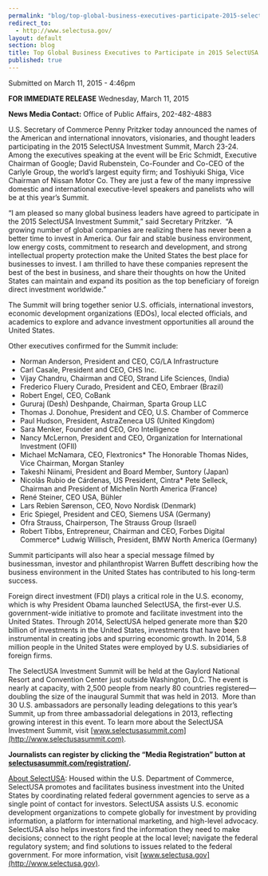 ```yaml
---
permalink: "blog/top-global-business-executives-participate-2015-selectusa-investment.html"
redirect_to:
  - http://www.selectusa.gov/
layout: default
section: blog
title: Top Global Business Executives to Participate in 2015 SelectUSA Investment Summit
published: true
---
```


Submitted on March 11, 2015 - 4:46pm       

                

**FOR IMMEDIATE RELEASE**
Wednesday, March 11, 2015

**News Media Contact:**
Office of Public Affairs, 202-482-4883

U.S. Secretary of Commerce Penny
Pritzker today announced the names of the American and international
innovators, visionaries, and thought leaders participating in the 2015
SelectUSA Investment Summit, March 23-24.&nbsp; Among the executives speaking
at the event will be Eric Schmidt, Executive Chairman of Google; David
Rubenstein, Co-Founder and Co-CEO of the Carlyle Group, the world’s largest
equity firm; and Toshiyuki Shiga, Vice Chairman of Nissan Motor Co. They are
just a few of the many impressive domestic and international executive-level
speakers and panelists who will be at this year’s Summit.&nbsp; 

“I am pleased so many global business
leaders have agreed to participate in the 2015 SelectUSA Investment Summit,”
said Secretary Pritzker.&nbsp; “A growing number of global companies are
realizing there has never been a better time to invest in America. Our fair and
stable business environment, low energy costs, commitment to research and
development, and strong intellectual property protection make the United States
the best place for businesses to invest. I am thrilled to have these companies
represent the best of the best in business, and share their thoughts on how the
United States can maintain and expand its position as the top beneficiary of
foreign direct investment worldwide.” 

The Summit will bring together senior
U.S. officials, international investors, economic development organizations
(EDOs), local elected officials, and academics to explore and advance
investment opportunities all around the United States. 

Other executives confirmed for the
Summit include:

*   Norman Anderson,
President and CEO, CG/LA Infrastructure
*   Carl Casale,
President and CEO, CHS Inc.
*   Vijay Chandru,
Chairman and CEO, Strand Life Sciences, (India)
*   Frederico Fluery
Curado, President and CEO, Embraer (Brazil)
*   Robert Engel,
CEO, CoBank
*   Gururaj (Desh)
Deshpande, Chairman, Sparta Group LLC
*   Thomas J.
Donohue, President and CEO, U.S. Chamber of Commerce
*   Paul Hudson,
President, AstraZeneca US (United Kingdom)
*   Sara Menker,
Founder and CEO, Gro Intelligence
*   Nancy McLernon,
President and CEO, Organization for International Investment (OFII)
*   Michael
McNamara, CEO, Flextronics*   The Honorable
Thomas Nides, Vice Chairman, Morgan Stanley
*   Takeshi Niinami,
President and Board Member, Suntory (Japan)
*   Nicolás Rubio de
Cárdenas, US President, Cintra*   Pete Selleck,
Chairman and President of Michelin North America (France)
*   René Steiner,
CEO USA, Bühler
*   Lars Rebien
Sørenson, CEO, Novo Nordisk (Denmark)
*   Eric Spiegel,
President and CEO, Siemens USA (Germany)
*   Ofra Strauss,
Chairperson, The Strauss Group (Israel)
*   Robert Tibbs,
Entrepreneur, Chairman and CEO, Forbes Digital Commerce*   Ludwig Willisch,
President, BMW North America (Germany)

Summit participants will also hear a
special message filmed by businessman, investor and philanthropist Warren
Buffett describing how the business environment in the United States has
contributed to his long-term success.

Foreign direct investment (FDI) plays a
critical role in the U.S. economy, which is why President Obama launched
SelectUSA, the first-ever U.S. government-wide initiative to promote and
facilitate investment into the United States.&nbsp;Through 2014, SelectUSA
helped generate more than $20 billion&nbsp;of investments in the United States,
investments that have been instrumental in creating jobs and spurring economic
growth. In 2014, 5.8 million people in the United States were employed by U.S.
subsidiaries of foreign firms.

The SelectUSA Investment Summit will be
held at the Gaylord National Resort and Convention Center just outside
Washington, D.C. The event is nearly at capacity, with 2,500 people from nearly
80 countries registered—doubling the size of the inaugural Summit that was held
in 2013.&nbsp; More than 30 U.S. ambassadors are personally leading delegations
to this year’s Summit, up from three ambassadorial delegations in 2013,
reflecting growing interest in this event. To learn more about the SelectUSA
Investment Summit, visit [www.selectusasummit.com](http://www.selectusasummit.com).&nbsp; 

**Journalists can register by clicking the
“Media Registration” button at **[**selectusasummit.com/registration/**](http://selectusasummit.com/registration/)**.**

[About SelectUSA](http://selectusa.commerce.gov/#_blank): Housed within
the U.S. Department of Commerce, SelectUSA promotes and facilitates business
investment into the United States by coordinating related federal government
agencies to serve as a single point of contact for investors. SelectUSA assists
U.S. economic development organizations to compete globally for investment by
providing information, a platform for international marketing, and high-level
advocacy. SelectUSA also helps investors find the information they need to make
decisions; connect to the right people at the local level; navigate the federal
regulatory system; and find solutions to issues related to the federal
government. For more information, visit [www.selectusa.gov](http://www.selectusa.gov).

